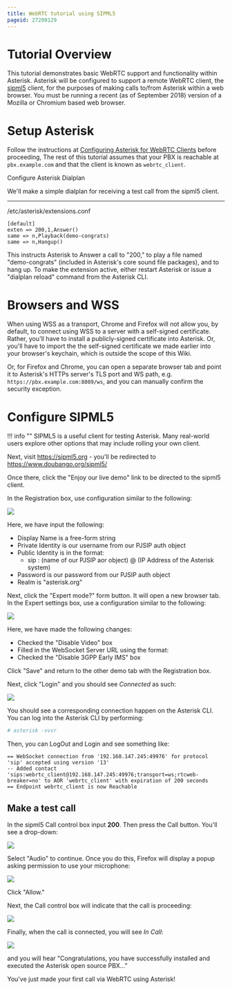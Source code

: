 ```yaml
---
title: WebRTC tutorial using SIPML5
pageid: 27200129
---
```


Tutorial Overview
=================

This tutorial demonstrates basic WebRTC support and functionality within Asterisk.  Asterisk will be configured to support a remote WebRTC client, the [sipml5](https://www.doubango.org/sipml5/) client, for the purposes of making calls to/from Asterisk within a web browser.  You must be running a recent (as of September 2018) version of a Mozilla or Chromium based web browser.

Setup Asterisk
==============

Follow the instructions at [Configuring Asterisk for WebRTC Clients](/Configuration/WebRTC/Configuring-Asterisk-for-WebRTC-Clients) before proceeding,  The rest of this tutorial assumes that your PBX is reachable at `pbx.example.com` and that the client is known as `webrtc_client`.

Configure Asterisk Dialplan

We'll make a simple dialplan for receiving a test call from the sipml5 client.




---

  
/etc/asterisk/extensions.conf  

```
[default]
exten => 200,1,Answer()
same => n,Playback(demo-congrats)
same => n,Hangup()

```



This instructs Asterisk to Answer a call to "200," to play a file named "demo-congrats" (included in Asterisk's core sound file packages), and to hang up.  To make the extension active, either restart Asterisk or issue a "dialplan reload" command from the Asterisk CLI.

Browsers and WSS
================

When using WSS as a transport, Chrome and Firefox will not allow you, by default, to connect using WSS to a server with a self-signed certificate.  Rather, you'll have to install a publicly-signed certificate into Asterisk.  Or, you'll have to import the the self-signed certificate we made earlier into your browser's keychain, which is outside the scope of this Wiki. 

Or, for Firefox and Chrome, you can open a separate browser tab and point it to Asterisk's HTTPs server's TLS port and WS path, e.g. `https://pbx.example.com:8089/ws`, and you can manually confirm the security exception.

  


Configure SIPML5
================






!!! info ""
    SIPML5 is a useful client for testing Asterisk. Many real-world users explore other options that may include rolling your own client.

      
[//]: # (end-info)



Next, visit <https://sipml5.org> - you'll be redirected to <https://www.doubango.org/sipml5/>

Once there, click the "Enjoy our live demo" link to be directed to the sipml5 client.

In the Registration box, use configuration similar to the following:

![](Screenshot_2018-09-07_06-51-14.png)

Here, we have input the following:

* Display Name is a free-form string
* Private Identity is our username from our PJSIP auth object
* Public Identity is in the format:
	+ sip : (name of our PJSIP aor object) @ (IP Address of the Asterisk system)
* Password is our password from our PJSIP auth object
* Realm is "asterisk.org"

Next, click the "Expert mode?" form button.  It will open a new browser tab.  In the Expert settings box, use a configuration similar to the following:

![](Screenshot_2018-09-07_06-57-13.png)



Here, we have made the following changes:

* Checked the "Disable Video" box
* Filled in the WebSocket Server URL using the format:
* Checked the "Disable 3GPP Early IMS" box

Click "Save" and return to the other demo tab with the Registration box.

Next, click "Login" and you should see *Connected* as such:

![](Screenshot_2018-09-07_06-58-43.png)



You should see a corresponding connection happen on the Asterisk CLI.  You can log into the Asterisk CLI by performing:

```bash title=" " linenums="1"
# asterisk -vvvr

```



Then, you can LogOut and Login and see something like:

```
== WebSocket connection from '192.168.147.245:49976' for protocol 'sip' accepted using version '13'
-- Added contact 'sips:webrtc_client@192.168.147.245:49976;transport=ws;rtcweb-breaker=no' to AOR 'webrtc_client' with expiration of 200 seconds
== Endpoint webrtc_client is now Reachable

```

Make a test call
----------------

In the sipml5 Call control box input **200**.  Then press the Call button.  You'll see a drop-down:

![](Screen-Shot-2017-06-28-at-2.25.55-PM.png)

Select "Audio" to continue.  Once you do this, Firefox will display a popup asking permission to use your microphone:

![](Screen-Shot-2017-06-28-at-2.26.48-PM.png)

Click "Allow."

Next, the Call control box will indicate that the call is proceeding:

![](Screen-Shot-2017-06-28-at-2.27.40-PM.png)

Finally, when the call is connected, you will see *In Call*:

![](Screen-Shot-2017-06-28-at-2.28.37-PM.png)

and you will hear "Congratulations, you have successfully installed and executed the Asterisk open source PBX..."

You've just made your first call via WebRTC using Asterisk!



